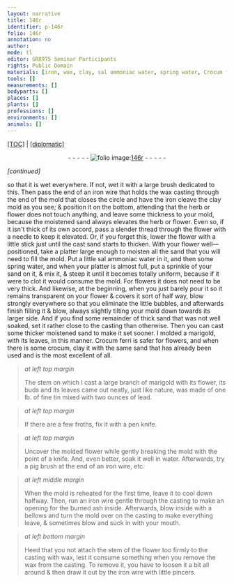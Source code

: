 ```yaml
---
layout: narrative
title: 146r
identifier: p-146r
folio: 146r
annotation: no
author:
mode: tl
editor: GR8975 Seminar Participants
rights: Public Domain
materials: [iron, wax, clay, sal ammoniac water, spring water, Crocum ferri, crocum, tin, lead, water]
tools: []
measurements: []
bodyparts: []
places: []
plants: []
professions: []
environments: []
animals: []
---
```


<p><a href="{{ site.baseurl }}/translation/">[TOC]</a> | <a href="{{ site.baseurl }}/_texts/p-146r_tc.md/">[diplomatic]</a></p><div class="folio" align="center">- - - - - <a href="http://gallica.bnf.fr/ark:/12148/btv1b10500001g/f297.image" target="_blank"><img src="https://cu-mkp.github.io/2017-workshop-edition/assets/photo-icon.png" alt="folio image: " style="display:inline-block; margin-bottom:-3px;"/>146r</a> - - - - - </div>  
 
*[continued]*
  
so that it is wet everywhere. If not, wet it with a large brush dedicated to this. Then pass the end of an <span class="m">iron</span> wire that holds the <span class="m">wax</span> casting through the end of the mold that closes the circle and have the <span class="m">iron</span> cleave the <span class="m">clay</span> mold as you see; & position it on the bottom, attending that the herb or flower does not touch anything, and leave some thickness to your mold, because the moistened sand always elevates the herb or flower. Even so, if it isn't thick of its own accord, pass a slender thread through the flower with a needle to keep it elevated. Or, if you forget this, lower the flower with a little stick just until the cast sand starts to thicken. With your flower well—positioned, take a platter large enough to moisten all the sand that you will need to fill the mold. Put a little <span class="m">sal ammoniac water</span> in it, and then some <span class="m">spring water</span>, and when your platter is almost full, put a sprinkle of your sand on it, & mix it, & steep it until it becomes totally uniform, because if it were to clot it would consume the mold. For flowers it does not need to be very thick. And likewise, at the beginning, when you just barely pour it so it remains transparent on your flower & covers it sort of half way, blow strongly everywhere so that you eliminate the little bubbles, and afterwards finish filling it & blow, always slightly tilting your mold down towards its larger side. And if you find some remainder of thick sand that was not well soaked, set it rather close to the casting than otherwise. Then you can cast some thicker moistened sand to make it set sooner. I molded a marigold, with its leaves, in this manner. <span class="m">Crocum ferri</span> is safer for flowers, and when there is some <span class="m">crocum</span>, clay it with the same sand that has already been used and is the most excellent of all.
 
 
> *at left top margin*
> 
> 
>  The stem on which I cast a large branch of marigold with its flower, its buds and its leaves came out neatly, just like nature, was made of one lb. of fine <span class="m">tin</span> mixed with two ounces of <span class="m">lead</span>.
 
> *at left top margin*
> 
> 
>  If there are a few froths, fix it with a pen knife.
 
> *at left top margin*
> 
> 
>  Uncover the molded flower while gently breaking the mold with the point of a knife. And, even better, soak it well in <span class="m">water</span>. Afterwards, try a pig brush at the end of an <span class="m">iron</span> wire, etc.
 
> *at left middle margin*
> 
> 
>  When the mold is reheated for the first time, leave it to cool down halfway. Then, run an <span class="m">iron</span> wire gentle through the casting to make an opening for the burned ash inside. Afterwards, blow inside with a bellows and turn the mold over on the casting to make everything leave, & sometimes blow and suck in with your mouth.
 
> *at left bottom margin*
> 
> 
>  Heed that you not attach the stem of the flower too firmly to the casting with <span class="m">wax</span>, lest it consume something when you remove the <span class="m">wax</span> from the casting. To remove it, you have to loosen it a bit all around & then draw it out by the <span class="m">iron</span> wire with little pincers.
